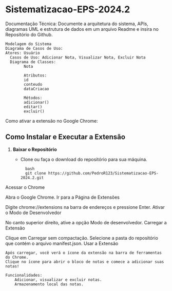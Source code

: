 # Sistematizacao-EPS-2024.2
Documentação Técnica: Documente a arquitetura do sistema, APIs, diagramas UML e estrutura de dados em um arquivo Readme e insira no Repositório do Github.

    Modelagem do Sistema
    Diagrama de Casos de Uso:
    Atores: Usuário
      Casos de Uso: Adicionar Nota, Visualizar Nota, Excluir Nota 
      Diagrama de Classes:
            Nota
            
            Atributos:
            id
            conteudo
            dataCriacao
            
            Métodos:
            adicionar()
            editar()
            excluir()

Como ativar a extensão no Google Chrome:

## Como Instalar e Executar a Extensão

1. **Baixar o Repositório**
   - Clone ou faça o download do repositório para sua máquina.

           bash
           git clone https://github.com/PedroR123/Sistematizacao-EPS-2024.2.git
Acessar o Chrome

Abra o Google Chrome.
Ir para a Página de Extensões

Digite chrome://extensions na barra de endereços e pressione Enter.
Ativar o Modo de Desenvolvedor

No canto superior direito, ative a opção Modo de desenvolvedor.
Carregar a Extensão

Clique em Carregar sem compactação.
Selecione a pasta do repositório que contém o arquivo manifest.json.
Usar a Extensão

    Após carregar, você verá o ícone da extensão na barra de ferramentas do Chrome.
    Clique no ícone para abrir o bloco de notas e comece a adicionar suas notas!

    Funcionalidades:
        Adicionar, visualizar e excluir notas.
        Armazenamento local das notas.
